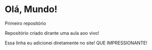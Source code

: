 # Olá, Mundo!
Primeiro repositório

Repositório criado dirante uma aula aoo vivo!

Essa linha eu adicionei diretamente no site! QUE IMPRESSIONANTE!
